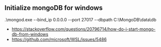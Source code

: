## Initialize mongoDB for windows
.\mongod.exe --bind_ip 0.0.0.0 --port 27017 --dbpath C:\MongoDB\data\db

- https://stackoverflow.com/questions/20796714/how-do-i-start-mongo-db-from-windows
- https://github.com/microsoft/WSL/issues/5486